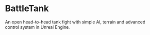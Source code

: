 # BattleTank
An open head-to-head tank fight with simple AI, terrain and advanced control system in Unreal Engine.
